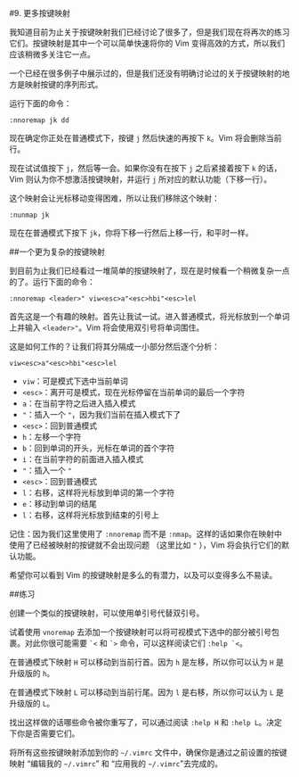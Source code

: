 #9. 更多按键映射

我知道目前为止关于按键映射我们已经讨论了很多了，但是我们现在将再次的练习它们。按键映射是其中一个可以简单快速将你的 Vim 变得高效的方式，所以我们应该稍微多关注它一点。

一个已经在很多例子中展示过的，但是我们还没有明确讨论过的关于按键映射的地方是映射按键的序列形式。

运行下面的命令：

```vim
:nnoremap jk dd
```

现在确定你正处在普通模式下，按键 `j` 然后快速的再按下 `k`。Vim 将会删除当前行。

现在试试值按下 `j`，然后等一会。如果你没有在按下 `j` 之后紧接着按下 `k` 的话，Vim 则认为你不想激活按键映射，并运行 `j` 所对应的默认功能（下移一行）。

这个映射会让光标移动变得困难，所以让我们移除这个映射：

```vim
:nunmap jk
```

现在在普通模式下按下 `jk`，你将下移一行然后上移一行，和平时一样。

##一个更为复杂的按键映射

到目前为止我们已经看过一堆简单的按键映射了，现在是时候看一个稍微复杂一点的了。运行下面的命令：

```vim
:nnoremap <leader>" viw<esc>a"<esc>hbi"<esc>lel
```
首先这是一个有趣的映射。首先让我试一试。进入普通模式，将光标放到一个单词上并输入 `<leader>"`。Vim 将会使用双引号将单词围住。

这是如何工作的？让我们将其分隔成一小部分然后逐个分析：

```vim
viw<esc>a"<esc>hbi"<esc>lel
```

- `viw`：可是模式下选中当前单词
- `<esc>`：离开可是模式，现在光标停留在当前单词的最后一个字符
- `a`：在当前字符之后进入插入模式
- `"`：插入一个 `"`，因为我们当前在插入模式下了
- `<esc>`：回到普通模式
- `h`：左移一个字符
- `b`：回到单词的开头，光标在单词的首个字符
- `i`：在当前字符的前面进入插入模式
- `"`：插入一个 `"`
- `<esc>`：回到普通模式
- `l`：右移，这样将光标放到单词的第一个字符
- `e`：移动到单词的结尾
- `l`：右移，这样将光标放到结束的引号上

记住：因为我们这里使用了 `:nnoremap` 而不是 `:nmap`。这样的话如果你在映射中使用了已经被映射的按键就不会出现问题 （这里比如 `"` ），Vim 将会执行它们的默认功能。

希望你可以看到 Vim 的按键映射是多么的有潜力，以及可以变得多么不易读。

##练习

创建一个类似的按键映射，可以使用单引号代替双引号。

试着使用 `vnoremap` 去添加一个按键映射可以将可视模式下选中的部分被引号包裹。对此你很可能需要 <code>\`<</code> 和 <code>\`></code> 命令，可以这样阅读它们 <code>:help \`<</code>。

在普通模式下映射 `H` 可以移动到当前行首。因为 `h` 是左移，所以你可以认为 `H` 是升级版的 `h`。

在普通模式下映射 `L` 可以移动到当前行尾。因为 `l` 是右移，所以你可以认为 `L` 是升级版的 `L`。

找出这样做的话哪些命令被你重写了，可以通过阅读 `:help H` 和 `:help L`。决定下你是否需要它们。

将所有这些按键映射添加到你的 `~/.vimrc` 文件中，确保你是通过之前设置的按键映射 “编辑我的 `~/.vimrc`” 和 “应用我的 `~/.vimrc`”去完成的。
